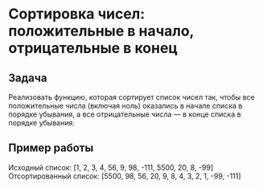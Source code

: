 # Сортировка чисел: положительные в начало, отрицательные в конец

## Задача

Реализовать функцию, которая сортирует список чисел так, чтобы все положительные числа (включая ноль) оказались в начале списка в порядке убывания, а все отрицательные числа — в конце списка в порядке убывания.

## Пример работы

Исходный список: [1, 2, 3, 4, 56, 9, 98, -111, 5500, 20, 8, -99]
Отсортированный список: [5500, 98, 56, 20, 9, 8, 4, 3, 2, 1, -99, -111]
